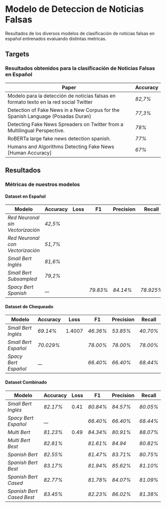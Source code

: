 # Modelo de Deteccion de Noticias Falsas
Resultados de los diversos modelos de clasificación de noticias falsas en español entrenados evaluando distintas metricas.

## Targets 
### Resultados obtenidos para la clasificación de Noticias Falsas en Español
Paper |   Accuracy
------ |  -------------
Modelo para la detección de noticias falsas en formato texto en la red social Twitter | _82,7%_
Detection of Fake News in a New Corpus for the Spanish Language (Posadas Duran) | _77,3%_
Detecting Fake News Spreaders on Twitter from a Multilingual Perspective. | _78%_
RoBERTa large fake news detection spanish. | _77%_
Humans and Algorithms Detecting Fake News [Human Accuracy] | _67%_


## Resultados
### Métricas de nuestros modelos

#### Dataset en Español
Modelo |   Accuracy  |   Loss  |   F1  |   Precision  |   Recall
------ |  -------------|  ------|  ------|  ------|  ------
_Red Neuronal sin Vectorización_ | _42,5%_ |  |  |  
_Red Neuronal con Vectorización_ | _51,7%_ |  |  |  
_Small Bert Inglés_ | _81,6%_ |  |  |  
_Small Bert Subsampled_ | _79,2%_ |  |  |  
_Spacy Bert Spanish_ | __ |  | _79.83%_ |  _84.14%_|  _78.925%_ 

#### Dataset de Chequeado
Modelo |   Accuracy  |   Loss  |   F1  |   Precision  |   Recall |   
------ |  -------------|  ------|  ------|  ------|  ------  
_Small Bert Inglés_ | _69.14%_ | 1.4007|  _46.36%_ | _53.85%_ |  _40.70%_
_Small Bert Español_ | _70.029%_ ||  _78.00%_ | _78.00%_ |  _78.00%_
_Spacy Bert Español_ | __ | |  _66.40%_ | _66.40%_ |  _68.44%_

#### Dataset Combinado
Modelo |   Accuracy  |   Loss  |   F1  |   Precision  |   Recall |  
------ |  -------------|  ------|  ------|  ------|  ------ 
_Small Bert Inglés_ | _82.17%_ | 0.41 | _80.84%_| _84.57%_ | _80.05%_ 
_Spacy Bert Español_ | __ | |  _66.40%_ | _66.40%_ |  _68.44%_
_Multi Bert_ | _81.23%_ | 0.49 | _84.34%_| _80.91%_ | _88.07%_ 
_Multi Bert Best_ | _82.81%_ | | _81.61%_| _84.94_ | _80.82%_
_Spanish Bert_ | _82.55%_ | | _81.47%_| _83.71%_ | _80.75%_ 
_Spanish Bert Best_ | _83.17%_ | | _81.94%_| _85.62%_ | _81.10%_ 
_Spanish Bert Cased_ | _82.77%_ | | _81.78%_| _84.07%_ | _81.09%_ 
_Spanish Bert Cased Best_ | _83.45%_ | | _82.23%_| _86.02%_ | _81.38%_ 

